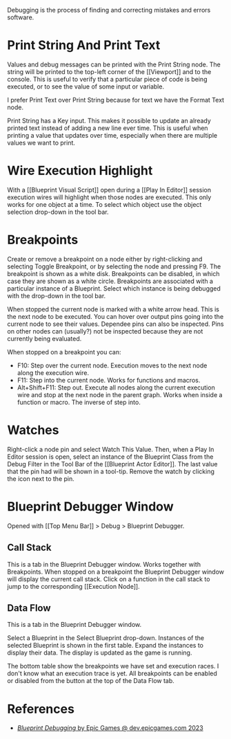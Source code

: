 Debugging is the process of finding and correcting mistakes and errors software.

# Print String And Print Text

Values and debug messages can be printed with the Print String node.
The string will be printed to the top-left corner of the [[Viewport]] and to the console.
This is useful to verify that a particular piece of code is being executed, or to see the value of some input or variable.

I prefer Print Text over Print String because for text we have the Format Text node.

Print String has a Key input.
This makes it possible to update an already printed text instead of adding a new line ever time.
This is useful when printing a value that updates over time, especially when there are multiple values we want to print.


# Wire Execution Highlight

With a [[Blueprint Visual Script]] open during a [[Play In Editor]] session execution wires will highlight when those nodes are executed.
This only works for one object at a time.
To select which object use the object selection drop-down in the tool bar.


# Breakpoints

Create or remove a breakpoint on a node either by right-clicking and selecting Toggle Breakpoint, or by selecting the node and pressing F9.
The breakpoint is shown as a white disk.
Breakpoints can be disabled, in which case they are shown as a white circle.
Breakpoints are associated with a particular instance of a Blueprint.
Select which instance is being debugged with the drop-down in the tool bar.

When stopped the current node is marked with a white arrow head.
This is the next node to be executed.
You can hover over output pins going into the current node to see their values.
Dependee pins can also be inspected.
Pins on other nodes can (usually?) not be inspected because they are not currently being evaluated.

When stopped on a breakpoint you can:
- F10: Step over the current node. Execution moves to the next node along the execution wire.
- F11: Step into the current node. Works for functions and macros.
- Alt+Shift+F11: Step out. Execute all nodes along the current execution wire and stop at the next node in the parent graph. Works when inside a function or macro. The inverse of step into.


# Watches

Right-click a node pin and select Watch This Value.
Then, when a Play In Editor session is open, select an instance of the Blueprint Class from the Debug Filter in the Tool Bar of the [[Blueprint Actor Editor]].
The last value that the pin had will be shown in a tool-tip.
Remove the watch by clicking the icon next to the pin.



# Blueprint Debugger Window

Opened with [[Top Menu Bar]] > Debug > Blueprint Debugger.

## Call Stack

This is a tab in the Blueprint Debugger window.
Works together with Breakpoints.
When stopped on a breakpoint the Blueprint Debugger window will display the current call stack.
Click on a function in the call stack to jump to the corresponding [[Execution Node]].

## Data Flow

This is a tab in the Blueprint Debugger window.

Select a Blueprint in the Select Blueprint drop-down.
Instances of the selected Blueprint is shown in the first table.
Expand the instances to display their data.
The display is updated as the game is running.

The bottom table show the breakpoints we have set and execution races.
I don't know what an execution trace is yet.
All breakpoints can be enabled or disabled from the button at the top of the Data Flow tab.


# References

- [_Blueprint Debugging_ by Epic Games @ dev.epicgames.com 2023](https://dev.epicgames.com/community/learning/courses/VdA/unreal-engine-blueprint-debugging/xnmJ/unreal-engine-blueprint-debugging-overview)
